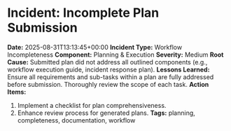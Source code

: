 # Incident: Incomplete Plan Submission

**Date:** 2025-08-31T13:13:45+00:00
**Incident Type:** Workflow Incompleteness
**Component:** Planning & Execution
**Severity:** Medium
**Root Cause:** Submitted plan did not address all outlined components (e.g., workflow execution guide, incident response plan).
**Lessons Learned:** Ensure all requirements and sub-tasks within a plan are fully addressed before submission. Thoroughly review the scope of each task.
**Action Items:**
1. Implement a checklist for plan comprehensiveness.
2. Enhance review process for generated plans.
**Tags:** planning, completeness, documentation, workflow
